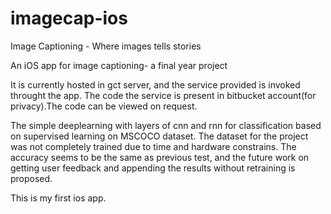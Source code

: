# imagecap-ios

Image Captioning - Where images tells stories

An iOS app for image captioning- a final year project

It is currently hosted in gct server, and the service provided is invoked throught the app. The code the service is present in bitbucket account(for privacy).The code can be viewed on request.

The simple deeplearning with layers of cnn and rnn for classification based on supervised learning on MSCOCO dataset. The dataset for the project was not completely trained due to time and hardware constrains. The accuracy seems to be the same as previous test, and the future work on getting user feedback and appending the results without retraining is proposed. 

This is my first ios app.



